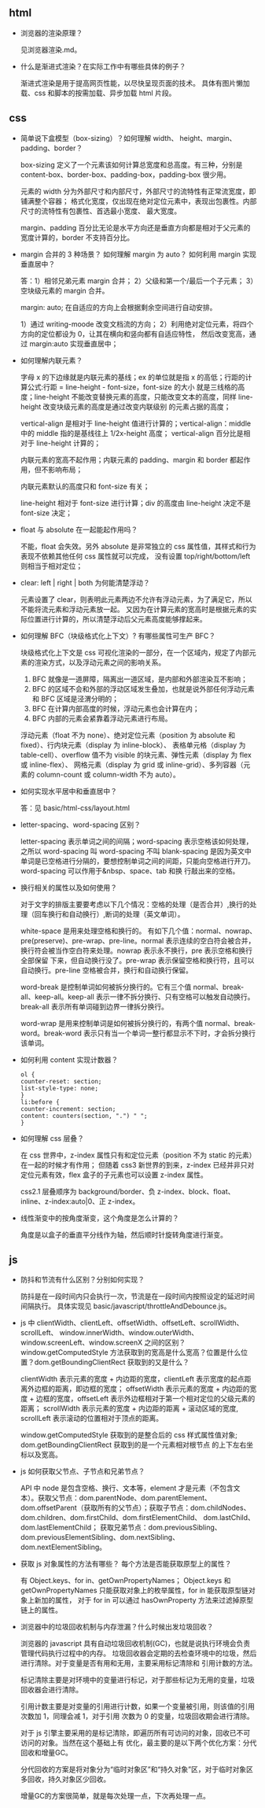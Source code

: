 ## html

-   浏览器的渲染原理？

    见浏览器渲染.md。

-   什么是渐进式渲染？在实际工作中有哪些具体的例子？

    渐进式渲染是用于提高网页性能，以尽快呈现页面的技术。
    具体有图片懒加载、css 和脚本的按需加载、异步加载 html 片段。

## css

-   简单说下盒模型（box-sizing）？如何理解 width、 height、margin、padding、border？

    box-sizing 定义了一个元素该如何计算总宽度和总高度。有三种，分别是 content-box、border-box、padding-box，padding-box 很少用。

    元素的 width 分为外部尺寸和内部尺寸，外部尺寸的流特性有正常流宽度，即铺满整个容器；
    格式化宽度，仅出现在绝对定位元素中，表现出包裹性。内部尺寸的流特性有包裹性、首选最小宽度、
    最大宽度。

    margin、padding 百分比无论是水平方向还是垂直方向都是相对于父元素的宽度计算的，border 不支持百分比。

-   margin 合并的 3 种场景？ 如何理解 margin 为 auto？ 如何利用 margin 实现垂直居中？

    答：1）相邻兄弟元素 margin 合并； 2）父级和第一个/最后一个子元素； 3）空块级元素的 margin 合并。

    margin: auto; 在自适应的方向上会根据剩余空间进行自动安排。

    1）通过 writing-moode 改变文档流的方向； 2）利用绝对定位元素，将四个方向的定位都设为 0，让其在横向和竖向都有自适应特性，
    然后改变宽高，通过 margin:auto 实现垂直居中；

-   如何理解内联元素？

    字母 x 的下边缘就是内联元素的基线；ex 的单位就是指 x 的高低；行距的计算公式:行距 = line-height - font-size，font-size 的大小
    就是三线格的高度；line-height 不能改变替换元素的高度，只能改变文本的高度，同样 line-height 改变块级元素的高度是通过改变内联级别
    的元素占据的高度；

    vertical-align 是相对于 line-height 值进行计算的；vertical-align：middle 中的 middle 指的是基线往上 1/2x-height 高度；
    vertical-align 百分比是相对于 line-height 计算的；

    内联元素的宽高不起作用；内联元素的 padding、margin 和 border 都起作用，但不影响布局；

    内联元素默认的高度只和 font-size 有关；

    line-height 相对于 font-size 进行计算；div 的高度由 line-height 决定不是 font-size 决定；

-   float 与 absolute 在一起能起作用吗？

    不能，float 会失效。另外 absolute 是非常独立的 css 属性值，其样式和行为表现不依赖其他任何 css 属性就可以完成，
    没有设置 top/right/bottom/left 则相当于相对定位；

-   clear: left | right | both 为何能清楚浮动？

    元素设置了 clear，则表明此元素两边不允许有浮动元素，为了满足它，所以不能将流元素和浮动元素放一起。
    又因为在计算元素的宽高时是根据元素的实际位置进行计算的，所以清楚浮动后父元素高度能够撑起来。

-   如何理解 BFC（块级格式化上下文）? 有哪些属性可生产 BFC？

    块级格式化上下文是 css 可视化渲染的一部分，在一个区域内，规定了内部元素的渲染方式，以及浮动元素之间的影响关系。

    1. BFC 就像是一道屏障，隔离出一道区域，是内部和外部渲染互不影响；
    2. BFC 的区域不会和外部的浮动区域发生叠加，也就是说外部任何浮动元素和 BFC 区域是泾渭分明的；
    3. BFC 在计算内部高度的时候，浮动元素也会计算在内；
    4. BFC 内部的元素会紧靠着浮动元素进行布局。

    浮动元素（float 不为 none）、绝对定位元素（position 为 absolute 和 fixed）、行内块元素（display 为 inline-block）、
    表格单元格（display 为 table-cell）、overflow 值不为 visible 的块元素、弹性元素（display 为 flex 或 inline-flex）、
    网格元素（display 为 grid 或 inline-grid）、多列容器（元素的 column-count 或 column-width 不为 auto）。

-   如何实现水平居中和垂直居中？

    答：见 basic/html-css/layout.html

-   letter-spacing、word-spacing 区别？

    letter-spacing 表示单词之间的间隔；word-spacing 表示空格该如何处理，之所以 word-spacing 叫 word-spacing 不叫 blank-spacing
    是因为英文中单词是已空格进行分隔的，要想控制单词之间的间距，只能向空格进行开刀。word-spacing 可以作用于&nbsp、space、tab 和换
    行敲出来的空格。

-   换行相关的属性以及如何使用？

    对于文字的排版主要要考虑以下几个情况：空格的处理（是否合并）,换行的处理（回车换行和自动换行）,断词的处理（英文单词）。

    white-space 是用来处理空格和换行的。 有如下几个值：normal、nowrap、pre(preserve)、pre-wrap、pre-line。normal 表示连续的空白符会被合并，
    换行符会被当作空白符来处理。nowrap 表示永不换行，pre 表示空格和换行全部保留
    下来，但自动换行没了。pre-wrap 表示保留空格和换行符，且可以自动换行。pre-line 空格被合并，换行和自动换行保留。

    word-break 是控制单词如何被拆分换行的。它有三个值 normal、break-all、keep-all。keep-all 表示一律不拆分换行、只有空格可以触发自动换行。
    break-all 表示所有单词碰到边界一律拆分换行。

    word-wrap 是用来控制单词是如何被拆分换行的，有两个值 normal、break-word。break-word 表示只有当一个单词一整行都显示不下时，才会拆分换行该单词。

-   如何利用 content 实现计数器？

    ```
    ol {
    counter-reset: section;
    list-style-type: none;
    }
    li:before {
    counter-increment: section;
    content: counters(section, ".") " ";
    }

    ```

-   如何理解 css 层叠？

    在 css 世界中，z-index 属性只有和定位元素（position 不为 static 的元素）在一起的时候才有作用；
    但随着 css3 新世界的到来，z-index 已经并非只对定位元素有效，flex 盒子的子元素也可以设置 z-index 属性。

    css2.1 层叠顺序为 background/border、负 z-index、block、float、inline、z-index:auto|0、正 z-index。

-   线性渐变中的按角度渐变，这个角度是怎么计算的？

    角度是以盒子的垂直平分线作为轴，然后顺时针旋转角度进行渐变。

## js

-   防抖和节流有什么区别？分别如何实现？

    防抖是在一段时间内只会执行一次，节流是在一段时间内按照设定的延迟时间间隔执行。
    具体实现见 basic/javascript/throttleAndDebounce.js。

-   js 中 clientWidth、clientLeft、offsetWidth、offsetLeft、scrollWidth、scrollLeft、
    window.innerWidth、window.outerWidth、window.screenLeft、window.screenX 之间的区别？
    window.getComputedStyle 方法获取到的宽高是什么宽高？位置是什么位置？dom.getBoundingClientRect 获取到的又是什么？

    clientWidth 表示元素的宽度 + 内边距的宽度，clientLeft 表示宽度的起点距离外边框的距离，即边框的宽度；
    offsetWidth 表示元素的宽度 + 内边距的宽度 + 边框的宽度，offsetLeft 表示外边框相对于第一个相对定位的父级元素的距离；
    scrollWidth 表示元素的宽度 + 内边距的距离 + 滚动区域的宽度, scrollLeft 表示滚动的位置相对于顶点的距离。

    window.getComputedStyle 获取到的是整合后的 css 样式属性值对象; dom.getBoundingClientRect 获取到的是一个元素相对根节点
    的上下左右坐标以及宽高。

-   js 如何获取父节点、子节点和兄弟节点？

    API 中 node 是包含空格、换行、文本等，element 才是元素（不包含文本）。获取父节点：dom.parentNode、dom.parentElement、
    dom.offsetParent（获取所有的父节点）；获取子节点：dom.childNodes、dom.children、dom.firstChild、dom.firstElementChild、
    dom.lastChild、dom.lastElementChild； 获取兄弟节点：dom.previousSibling、dom.previousElementSibling、dom.nextSibling、
    dom.nextElementSibling。

-   获取 js 对象属性的方法有哪些？ 每个方法是否能获取原型上的属性？

    有 Object.keys、for in、getOwnPropertyNames；
    Object.keys 和 getOwnPropertyNames 只能获取对象上的枚举属性，for in 能获取原型链对象上新加的属性，
    对于 for in 可以通过 hasOwnProperty 方法来过滤掉原型链上的属性。

-   浏览器中的垃圾回收机制与内存泄漏？什么时候出发垃圾回收？

    浏览器的 javascript 具有自动垃圾回收机制(GC)，也就是说执行环境会负责管理代码执行过程中的内存。
    垃圾回收器会定期的去检查环境中的垃圾，然后进行清除。对于变量是否有用和无用，主要采用标记清除和
    引用计数的方法。

    标记清除主要是对环境中的变量进行标记，对于那些标记为无用的变量，垃圾回收器会进行清除。

    引用计数主要是对变量的引用进行计数，如果一个变量被引用，则该值的引用次数加 1，同理会减 1，对于引用
    次数为 0 的变量，垃圾回收期会进行清除。

    对于 js 引擎主要采用的是标记清除，即遍历所有可访问的对象，回收已不可访问的对象。当然在这个基础上有
    优化，最主要的是以下两个优化方案：分代回收和增量GC。

    分代回收的方案是将对象分为“临时对象区”和“持久对象”区，对于临时对象区多回收，持久对象区少回收。

    增量GC的方案很简单，就是每次处理一点，下次再处理一点。